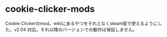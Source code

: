 # cookie-clicker-mods
Cookie Clickerのmod。wikiにあるやつをそれとなくsteam版で使えるようにした。v2.04 対応。それ以降のバージョンでの動作は保証しません。
